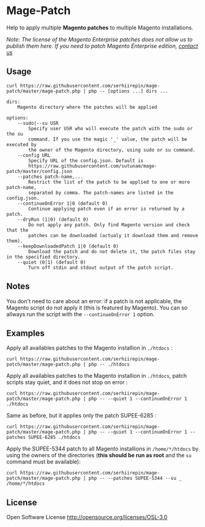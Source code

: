 # Mage-Patch

Help to apply multiple **Magento patches** to multiple Magento installations.

*Note: The license of the Magento Enterprise patches does not allow us to publish them here. If you need to patch Magento Enterprise edition, [contact us](http://en.sutunam.com/contact/)*

## Usage

```
curl https://raw.githubusercontent.com/serhiirepin/mage-patch/master/mage-patch.php | php -- [options ...] dirs ...

dirs:
    Magento directory where the patches will be applied

options:
    --sudo|--su USR
        Specify user USR who will execute the patch with the sudo or the su
        command. If you use the magic '_' value, the patch will be executed by
        the owner of the Magento directory, using sudo or su command.
    --config URL
    	Specify URL of the config.json. Default is 
    	https://raw.githubusercontent.com/sutunam/mage-patch/master/config.json
    --patches patch-name,...
        Restrict the list of the patch to be applied to one or more patch-name,
        separated by comma. The patch-names are listed in the config.json.
    --continueOnError 1|0 (default 0)
        Continue applying patch even if an error is returned by a patch.
    --dryRun (1|0) (default 0)
        Do not apply any patch. Only find Magento version and check that the
        patches can be downloaded (actualy it download them and remove them).
    --keepDownloadedPatch 1|0 (default 0)
        Download the patch and do not delete it, the patch files stay in the specified directory.
    --quiet (0|1) (default 0)
        Turn off stdin and stdout output of the patch script.
```

## Notes

You don't need to care about an error: if a patch is not applicable, the Magento script do not apply it (this is featured by Magento). You can so allways run the script with the ```--continueOnError 1``` option.

## Examples



Apply all availables patches to the Magento installion in `./htdocs` :
```
curl https://raw.githubusercontent.com/serhiirepin/mage-patch/master/mage-patch.php | php -- ./htdocs
```

Apply all availables patches to the Magento installion in `./htdocs`, patch scripts stay quiet, and it does not stop on error :
```
curl https://raw.githubusercontent.com/serhiirepin/mage-patch/master/mage-patch.php | php -- --quiet 1 --continueOnError 1 ./htdocs
```

Same as before, but it applies only the patch SUPEE-6285 :
```
curl https://raw.githubusercontent.com/serhiirepin/mage-patch/master/mage-patch.php | php -- --quiet 1 --continueOnError 1 --patches SUPEE-6285 ./htdocs
```



Apply the SUPEE-5344 patch to all Magento installions in `/home/*/htdocs` by using the owners of the directories (**this should be run as root** and the `su` command must be available):
```
curl https://raw.githubusercontent.com/serhiirepin/mage-patch/master/mage-patch.php | php -- --patches SUPEE-5344 --su _ /home/*/htdocs
```


## License

Open Software License http://opensource.org/licenses/OSL-3.0
